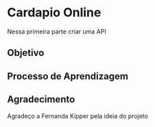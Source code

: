 # Cardapio Online

Nessa primeira parte criar uma API

## Objetivo

## Processo de Aprendizagem

## Agradecimento

Agradeço a Fernanda Kipper pela ideia do projeto

